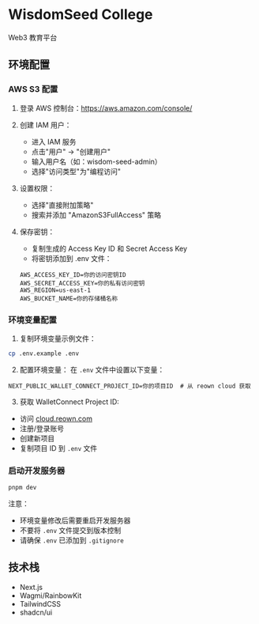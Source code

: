 # WisdomSeed College

Web3 教育平台

## 环境配置

### AWS S3 配置

1. 登录 AWS 控制台：https://aws.amazon.com/console/

2. 创建 IAM 用户：

   - 进入 IAM 服务
   - 点击"用户" -> "创建用户"
   - 输入用户名（如：wisdom-seed-admin）
   - 选择"访问类型"为"编程访问"

3. 设置权限：

   - 选择"直接附加策略"
   - 搜索并添加 "AmazonS3FullAccess" 策略

4. 保存密钥：
   - 复制生成的 Access Key ID 和 Secret Access Key
   - 将密钥添加到 .env 文件：
   ```env
   AWS_ACCESS_KEY_ID=你的访问密钥ID
   AWS_SECRET_ACCESS_KEY=你的私有访问密钥
   AWS_REGION=us-east-1
   AWS_BUCKET_NAME=你的存储桶名称
   ```

### 环境变量配置

1. 复制环境变量示例文件：

```bash
cp .env.example .env
```

2. 配置环境变量：
   在 `.env` 文件中设置以下变量：

```plaintext
NEXT_PUBLIC_WALLET_CONNECT_PROJECT_ID=你的项目ID  # 从 reown cloud 获取
```

3. 获取 WalletConnect Project ID:

- 访问 [cloud.reown.com](https://cloud.reown.com)
- 注册/登录账号
- 创建新项目
- 复制项目 ID 到 `.env` 文件

### 启动开发服务器

```bash
pnpm dev
```

注意：

- 环境变量修改后需要重启开发服务器
- 不要将 `.env` 文件提交到版本控制
- 请确保 `.env` 已添加到 `.gitignore`

## 技术栈

- Next.js
- Wagmi/RainbowKit
- TailwindCSS
- shadcn/ui

```

```
